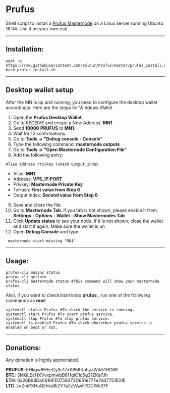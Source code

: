 # Prufus
Shell script to install a [Prufus Masternode](http://prufus.com/) on a Linux server running Ubuntu 16.04. Use it on your own risk.

***
## Installation:
```
wget -q https://raw.githubusercontent.com/zoldur/Prufus/master/prufus_install.sh
bash prufus_install.sh
```
***

## Desktop wallet setup

After the MN is up and running, you need to configure the desktop wallet accordingly. Here are the steps for Windows Wallet
1. Open the **Prufus Desktop Wallet**.
2. Go to RECEIVE and create a New Address: **MN1**
3. Send **10000** **PRUFUS** to **MN1**.
4. Wait for 15 confirmations.
5. Go to **Tools -> "Debug console - Console"**
6. Type the following command: **masternode outputs**
7. Go to  **Tools -> "Open Masternode Configuration File"**
8. Add the following entry:
```
Alias Address Privkey TxHash Output_index
```
* Alias: **MN1**
* Address: **VPS_IP:PORT**
* Privkey: **Masternode Private Key**
* TxHash: **First value from Step 6**
* Output index:  **Second value from Step 6**
9. Save and close the file.
10. Go to **Masternode Tab**. If you tab is not shown, please enable it from: **Settings - Options - Wallet - Show Masternodes Tab**
11. Click **Update status** to see your node. If it is not shown, close the wallet and start it again. Make sure the wallet is un
12. Open **Debug Console** and type:
```
 masternode start-missing "MN1"
```
***

## Usage:
```
prufus-cli mnsync status
prufus-cli getinfo
prufus-cli masternode status #This command will show your masternode status
```

Also, if you want to check/start/stop **prufus** , run one of the following commands as **root**:

```
systemctl status Prufus #To check the service is running.
systemctl start Prufus #To start prufus service.
systemctl stop Prufus #To stop prufus service.
systemctl is-enabled Prufus #To check whetether prufus service is enabled on boot or not.
```
***

## Donations:  

Any donation is highly appreciated.  

**PRUFUS**: EHkqw6HEeGy3c17xK6Mh1ohyzWik51HG66  
**BTC**: 3MQLEcHXVvxpmwbB811qiC1c6g21ZKa7Jh  
**ETH**: 0x26B9dDa0616FE0759273D651e77Fe7dd7751E01E  
**LTC**: LeZmPXHuQEhkd8iZY7a2zVAwF7DCWir2FF

